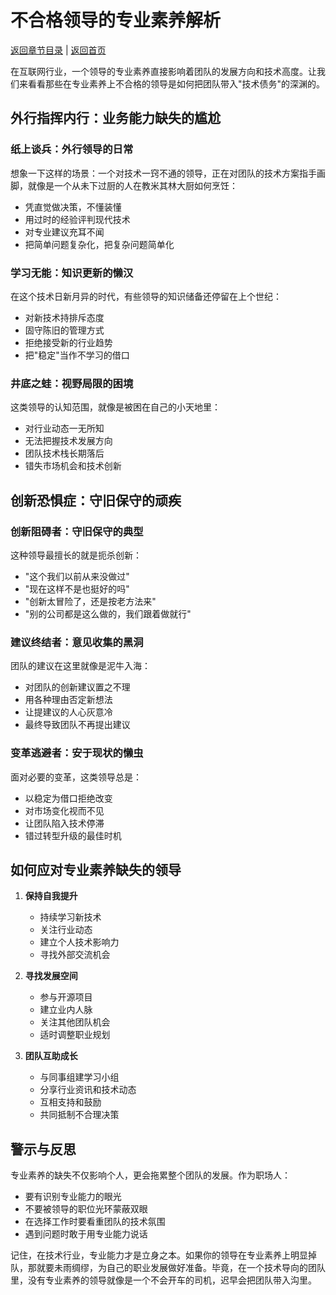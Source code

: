# 不合格领导的专业素养解析

[返回章节目录](./index.md) | [返回首页](../README.md)

在互联网行业，一个领导的专业素养直接影响着团队的发展方向和技术高度。让我们来看看那些在专业素养上不合格的领导是如何把团队带入"技术债务"的深渊的。

## 外行指挥内行：业务能力缺失的尴尬

### 纸上谈兵：外行领导的日常

想象一下这样的场景：一个对技术一窍不通的领导，正在对团队的技术方案指手画脚，就像是一个从未下过厨的人在教米其林大厨如何烹饪：

- 凭直觉做决策，不懂装懂
- 用过时的经验评判现代技术
- 对专业建议充耳不闻
- 把简单问题复杂化，把复杂问题简单化

### 学习无能：知识更新的懒汉

在这个技术日新月异的时代，有些领导的知识储备还停留在上个世纪：

- 对新技术持排斥态度
- 固守陈旧的管理方式
- 拒绝接受新的行业趋势
- 把"稳定"当作不学习的借口

### 井底之蛙：视野局限的困境

这类领导的认知范围，就像是被困在自己的小天地里：

- 对行业动态一无所知
- 无法把握技术发展方向
- 团队技术栈长期落后
- 错失市场机会和技术创新

## 创新恐惧症：守旧保守的顽疾

### 创新阻碍者：守旧保守的典型

这种领导最擅长的就是扼杀创新：

- "这个我们以前从来没做过"
- "现在这样不是也挺好的吗"
- "创新太冒险了，还是按老方法来"
- "别的公司都是这么做的，我们跟着做就行"

### 建议终结者：意见收集的黑洞

团队的建议在这里就像是泥牛入海：

- 对团队的创新建议置之不理
- 用各种理由否定新想法
- 让提建议的人心灰意冷
- 最终导致团队不再提出建议

### 变革逃避者：安于现状的懒虫

面对必要的变革，这类领导总是：

- 以稳定为借口拒绝改变
- 对市场变化视而不见
- 让团队陷入技术停滞
- 错过转型升级的最佳时机

## 如何应对专业素养缺失的领导

1. **保持自我提升**
   - 持续学习新技术
   - 关注行业动态
   - 建立个人技术影响力
   - 寻找外部交流机会

2. **寻找发展空间**
   - 参与开源项目
   - 建立业内人脉
   - 关注其他团队机会
   - 适时调整职业规划

3. **团队互助成长**
   - 与同事组建学习小组
   - 分享行业资讯和技术动态
   - 互相支持和鼓励
   - 共同抵制不合理决策

## 警示与反思

专业素养的缺失不仅影响个人，更会拖累整个团队的发展。作为职场人：

- 要有识别专业能力的眼光
- 不要被领导的职位光环蒙蔽双眼
- 在选择工作时要看重团队的技术氛围
- 遇到问题时敢于用专业能力说话

记住，在技术行业，专业能力才是立身之本。如果你的领导在专业素养上明显掉队，那就要未雨绸缪，为自己的职业发展做好准备。毕竟，在一个技术导向的团队里，没有专业素养的领导就像是一个不会开车的司机，迟早会把团队带入沟里。
